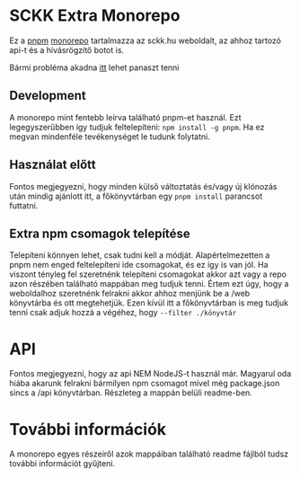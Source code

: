 # SCKK Extra Monorepo

Ez a [pnpm](https://pnpm.io) [monorepo](https://monorepo.tools) tartalmazza az sckk.hu weboldalt, az ahhoz tartozó api-t és a hívásrögzítő botot is.

Bármi probléma akadna [itt](https://github.com/SCKK-APMS-Dev/SCKKExtra/issues/new) lehet panaszt tenni

## Development

A monorepo mint fentebb leírva található pnpm-et használ. Ezt legegyszerűbben így tudjuk feltelepíteni: `npm install -g pnpm`.
Ha ez megvan mindenféle tevékenységet le tudunk folytatni.

## Használat előtt

Fontos megjegyezni, hogy minden külső változtatás és/vagy új klónozás után mindig ajánlott itt, a főkönyvtárban egy `pnpm install` parancsot futtatni.

## Extra npm csomagok telepítése

Telepíteni könnyen lehet, csak tudni kell a módját. Alapértelmezetten a pnpm nem enged feltelepíteni ide csomagokat, és ez így is van jól. Ha viszont tényleg fel szeretnénk telepíteni csomagokat akkor azt vagy a repo azon részében található mappában meg tudjuk tenni. Értem ezt úgy, hogy a weboldalhoz szeretnénk felrakni akkor ahhoz menjünk be a /web könyvtárba és ott megtehetjük.
Ezen kívül itt a főkönyvtárban is meg tudjuk tenni csak adjuk hozzá a végéhez, hogy `--filter ./könyvtár`

# API

Fontos megjegyezni, hogy az api NEM NodeJS-t használ már. Magyarul oda hiába akarunk felrakni bármilyen npm csomagot mivel még package.json sincs a /api könyvtárban. Részleteg a mappán belüli readme-ben.

# További információk

A monorepo egyes részeiről azok mappáiban található readme fájlból tudsz további információt gyűjteni.
